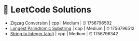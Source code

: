 # 🚀 LeetCode Solutions

- [Zigzag Conversion](https://leetcode.com/problems/zigzag-conversion/) | cpp | Medium | ⏰ 1756796592
- [Longest Palindromic Substring](https://leetcode.com/problems/longest-palindromic-substring/) | cpp | Medium | ⏰ 1756796512
- [String to Integer (atoi)](https://leetcode.com/problems/string-to-integer-atoi/) | cpp | Medium | ⏰ 1756796342
